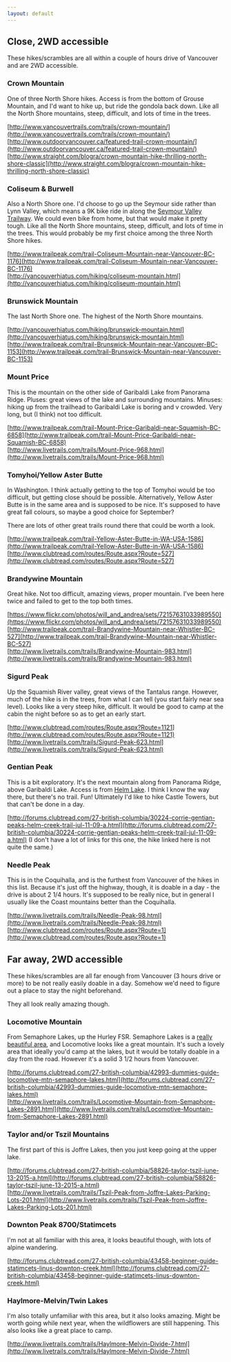 ```yaml
---
layout: default
---
```


## Close, 2WD accessible ##

These hikes/scrambles are all within a couple of hours drive of Vancouver and are 2WD accessible.

### Crown Mountain ###

One of three North Shore hikes. Access is from the bottom of Grouse Mountain, and I'd want to hike up, but ride the gondola back down. Like all the North Shore mountains, steep, difficult, and lots of time in the trees.

[http://www.vancouvertrails.com/trails/crown-mountain/](http://www.vancouvertrails.com/trails/crown-mountain/)<br/>
[http://www.outdoorvancouver.ca/featured-trail-crown-mountain/](http://www.outdoorvancouver.ca/featured-trail-crown-mountain/)<br/>
[http://www.straight.com/blogra/crown-mountain-hike-thrilling-north-shore-classic](http://www.straight.com/blogra/crown-mountain-hike-thrilling-north-shore-classic)

### Coliseum & Burwell ###

Also a North Shore one. I'd choose to go up the Seymour side rather than Lynn Valley, which means a 9K bike ride in along the [Seymour Valley Trailway](http://www.letsgobiking.net/2010/05/5-seymour-forest-north-vancouver-bc.html). We could even bike from home, but that would make it pretty tough. Like all the North Shore mountains, steep, difficult, and lots of time in the trees. This would probably be my first choice among the three North Shore hikes.

[http://www.trailpeak.com/trail-Coliseum-Mountain-near-Vancouver-BC-1176](http://www.trailpeak.com/trail-Coliseum-Mountain-near-Vancouver-BC-1176)<br/>
[http://vancouverhiatus.com/hiking/coliseum-mountain.html](http://vancouverhiatus.com/hiking/coliseum-mountain.html)

### Brunswick Mountain ###

The last North Shore one. The highest of the North Shore mountains.

[http://vancouverhiatus.com/hiking/brunswick-mountain.html](http://vancouverhiatus.com/hiking/brunswick-mountain.html)<br/>
[http://www.trailpeak.com/trail-Brunswick-Mountain-near-Vancouver-BC-1153](http://www.trailpeak.com/trail-Brunswick-Mountain-near-Vancouver-BC-1153)

### Mount Price ###

This is the mountain on the other side of Garibaldi Lake from Panorama Ridge. Pluses: great views of the lake and surrounding mountains. Minuses: hiking up from the trailhead to Garibaldi Lake is boring and v crowded. Very long, but (I think) not too difficult.

[http://www.trailpeak.com/trail-Mount-Price-Garibaldi-near-Squamish-BC-6858](http://www.trailpeak.com/trail-Mount-Price-Garibaldi-near-Squamish-BC-6858)<br/>
[http://www.livetrails.com/trails/Mount-Price-968.html](http://www.livetrails.com/trails/Mount-Price-968.html)

### Tomyhoi/Yellow Aster Butte ###

In Washington. I think actually getting to the top of Tomyhoi would be too difficult, but getting close should be possible. Alternatively, Yellow Aster Butte is in the same area and is supposed to be nice. It's supposed to have great fall colours, so maybe a good choice for September?

There are lots of other great trails round there that could be worth a look.

[http://www.trailpeak.com/trail-Yellow-Aster-Butte-in-WA-USA-1586](http://www.trailpeak.com/trail-Yellow-Aster-Butte-in-WA-USA-1586)<br/>
[http://www.clubtread.com/routes/Route.aspx?Route=527](http://www.clubtread.com/routes/Route.aspx?Route=527)

### Brandywine Mountain ###

Great hike. Not too difficult, amazing views, proper mountain. I've been here twice and failed to get to the top both times.

[https://www.flickr.com/photos/will_and_andrea/sets/72157631033989550](https://www.flickr.com/photos/will_and_andrea/sets/72157631033989550)<br/>
[http://www.trailpeak.com/trail-Brandywine-Mountain-near-Whistler-BC-527](http://www.trailpeak.com/trail-Brandywine-Mountain-near-Whistler-BC-527)<br/>
[http://www.livetrails.com/trails/Brandywine-Mountain-983.html](http://www.livetrails.com/trails/Brandywine-Mountain-983.html)

### Sigurd Peak ###

Up the Squamish River valley, great views of the Tantalus range. However, much of the hike is in the trees, from what I can tell (you start fairly near sea level). Looks like a very steep hike, difficult. It would be good to camp at the cabin the night before so as to get an early start.

[http://www.clubtread.com/routes/Route.aspx?Route=1121](http://www.clubtread.com/routes/Route.aspx?Route=1121)<br/>
[http://www.livetrails.com/trails/Sigurd-Peak-623.html](http://www.livetrails.com/trails/Sigurd-Peak-623.html)

### Gentian Peak ###

This is a bit exploratory. It's the next mountain along from Panorama Ridge, above Garibaldi Lake. Access is from [Helm Lake](http://www.livetrails.com/trails/Helm-Lake-17.html). I think I know the way there, but there's no trail. Fun! Ultimately I'd like to hike Castle Towers, but that can't be done in a day.

[http://forums.clubtread.com/27-british-columbia/30224-corrie-gentian-peaks-helm-creek-trail-jul-11-09-a.html](http://forums.clubtread.com/27-british-columbia/30224-corrie-gentian-peaks-helm-creek-trail-jul-11-09-a.html) (I don't have a lot of links for this one, the hike linked here is not quite the same.)

### Needle Peak ###

This is in the Coquihalla, and is the furthest from Vancouver of the hikes in this list. Because it's just off the highway, though, it is doable in a day - the drive is about 2 1/4 hours. It's supposed to be really nice, but in general I usually like the Coast mountains better than the Coquihalla.

[http://www.livetrails.com/trails/Needle-Peak-98.html](http://www.livetrails.com/trails/Needle-Peak-98.html)<br/>
[http://www.clubtread.com/routes/Route.aspx?Route=1](http://www.clubtread.com/routes/Route.aspx?Route=1)<br/>


## Far away, 2WD accessible ##

These hikes/scrambles are all far enough from Vancouver (3 hours drive or more) to be not really easily doable in a day. Somehow we'd need to figure out a place to stay the night beforehand.

They all look really amazing though.

### Locomotive Mountain ###

From Semaphore Lakes, up the Hurley FSR. Semaphore Lakes is a [really beautiful area](https://www.flickr.com/photos/will_and_andrea/sets/72157631724200531), and Locomotive looks like a great mountain. It's such a lovely area that ideally you'd camp at the lakes, but it would be totally doable in a day from the road. However it's a solid 3 1/2 hours from Vancouver.

[http://forums.clubtread.com/27-british-columbia/42993-dummies-guide-locomotive-mtn-semaphore-lakes.html](http://forums.clubtread.com/27-british-columbia/42993-dummies-guide-locomotive-mtn-semaphore-lakes.html)<br/>
[http://www.livetrails.com/trails/Locomotive-Mountain-from-Semaphore-Lakes-2891.html](http://www.livetrails.com/trails/Locomotive-Mountain-from-Semaphore-Lakes-2891.html)<br/>

### Taylor and/or Tszil Mountains ###

The first part of this is Joffre Lakes, then you just keep going at the upper lake.

[http://forums.clubtread.com/27-british-columbia/58826-taylor-tszil-june-13-2015-a.html](http://forums.clubtread.com/27-british-columbia/58826-taylor-tszil-june-13-2015-a.html)<br/>
[http://www.livetrails.com/trails/Tszil-Peak-from-Joffre-Lakes-Parking-Lots-201.html](http://www.livetrails.com/trails/Tszil-Peak-from-Joffre-Lakes-Parking-Lots-201.html)<br/>

### Downton Peak 8700/Statimcets ###

I'm not at all familiar with this area, it looks beautiful though, with lots of alpine wandering.

[http://forums.clubtread.com/27-british-columbia/43458-beginner-guide-statimcets-linus-downton-creek.html](http://forums.clubtread.com/27-british-columbia/43458-beginner-guide-statimcets-linus-downton-creek.html)<br/>

### Haylmore-Melvin/Twin Lakes ###

I'm also totally unfamiliar with this area, but it also looks amazing. Might be worth going while next year, when the wildflowers are still happening. This also looks like a great place to camp.

[http://www.livetrails.com/trails/Haylmore-Melvin-Divide-7.html](http://www.livetrails.com/trails/Haylmore-Melvin-Divide-7.html)<br/>
